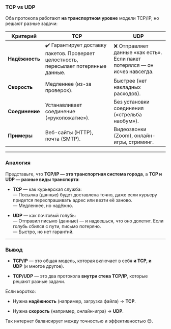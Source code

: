 ### **TCP vs UDP**

Оба протокола работают **на транспортном уровне** модели TCP/IP, но решают разные задачи:

|**Критерий**|**TCP**|**UDP**|
|---|---|---|
|**Надёжность**|✔️ Гарантирует доставку пакетов. Проверяет целостность, пересылает потерянные данные.|❌ Отправляет данные «как есть». Если пакет потерялся — он исчез навсегда.|
|**Скорость**|Медленнее (из-за проверок).|Быстрее (нет накладных расходов).|
|**Соединение**|Устанавливает соединение («рукопожатие»).|Без установки соединения («стрельба наобум»).|
|**Примеры**|Веб-сайты (HTTP), почта (SMTP).|Видеозвонки (Zoom), онлайн-игры, стриминг.|

---

### **Аналогия**

Представьте, что **TCP/IP — это транспортная система города**, а **TCP и UDP — разные виды транспорта**:

- **TCP** — как курьерская служба:  
    — Посылка (данные) будет доставлена точно, даже если курьеру придется переспрашивать адрес или везти её заново.  
    — Медленнее, но надёжно.
    
- **UDP** — как почтовый голубь:  
    — Отправил письмо (данные) — и надеешься, что оно долетит. Если голубь сбился с пути, письмо потеряно.  
    — Быстро, но нет гарантий.
    

---

### **Вывод**

- **TCP/IP** — это общая модель, которая включает в себя **и TCP, и UDP** (и многое другое).
    
- **TCP/UDP** — это два протокола **внутри стека TCP/IP**, которые решают разные задачи.
    

Если коротко:

- Нужна **надёжность** (например, загрузка файла) → **TCP**.
    
- Нужна **скорость** (например, онлайн-игра) → **UDP**.
    

Так интернет балансирует между точностью и эффективностью 😊.